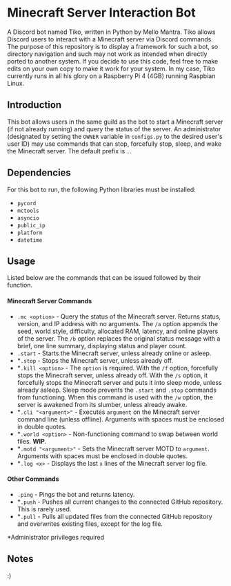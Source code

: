 # Minecraft Server Interaction Bot
A Discord bot named Tiko, written in Python by Mello Mantra. Tiko allows Discord users to interact with a Minecraft server via Discord commands. The purpose of this repository is to display a framework for such a bot, so directory navigation and such may not work as intended when directly ported to another system. If you decide to use this code, feel free to make edits on your own copy to make it work for your system. In my case, Tiko currently runs in all his glory on a Raspberry Pi 4 (4GB) running Raspbian Linux.

## Introduction
This bot allows users in the same guild as the bot to start a Minecraft server (if not already running) and query the status of the server. An administrator (designated by setting the `OWNER` variable in `configs.py` to the desired user's user ID) may use commands that can stop, forcefully stop, sleep, and wake the Minecraft server. The default prefix is `.`.

## Dependencies
For this bot to run, the following Python libraries must be installed:

- `pycord`
- `mctools`
- `asyncio`
- `public_ip`
- `platform`
- `datetime`

## Usage
Listed below are the commands that can be issued followed by their function.

#### Minecraft Server Commands
- `.mc <option>` - Query the status of the Minecraft server. Returns status, version, and IP address with no arguments. The `/a` option appends the seed, world style, difficulty, allocated RAM, latency, and online players of the server. The `/b` option replaces the original status message with a brief, one line summary, displaying status and player count.
- `.start` - Starts the Minecraft server, unless already online or asleep.
- *`.stop` - Stops the Minecraft server, unless already off.
- *`.kill <option>` - The `option` is required. With the `/f` option, forcefully stops the Minecraft server, unless already off. With the `/s` option, it forcefully stops the Minecraft server and puts it into sleep mode, unless already asleep. Sleep mode prevents the `.start` and `.stop` commands from functioning. When this command is used with the `/w` option, the server is awakened from its slumber, unless already awake.
- *`.cli "<argument>"` - Executes `argument` on the Minecraft server command line (unless offline). Arguments with spaces must be enclosed in double quotes.
- *`.world <option>` - Non-functioning command to swap between world files. **WIP**.
- *`.motd "<argument>"` - Sets the Minecraft server MOTD to `argument`. Arguments with spaces must be enclosed in double quotes.
- *`.log <x>` - Displays the last `x` lines of the Minecraft server log file.

#### Other Commands
- `.ping` - Pings the bot and returns latency.
- *`.push` - Pushes all current changes to the connected GitHub repository. This is rarely used.
- *`.pull` - Pulls all updated files from the connected GitHub repository and overwrites existing files, except for the log file.

*Administrator privileges required

## Notes
:)
